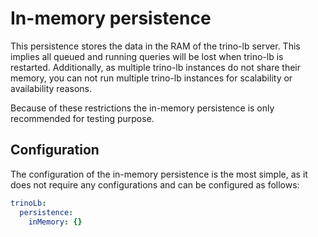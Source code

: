 # In-memory persistence

This persistence stores the data in the RAM of the trino-lb server.
This implies all queued and running queries will be lost when trino-lb is restarted.
Additionally, as multiple trino-lb instances do not share their memory, you can not run multiple trino-lb instances for scalability or availability reasons.

Because of these restrictions the in-memory persistence is only recommended for testing purpose.

## Configuration

The configuration of the in-memory persistence is the most simple, as it does not require any configurations and can be configured as follows:

```yaml
trinoLb:
  persistence:
    inMemory: {}
```
